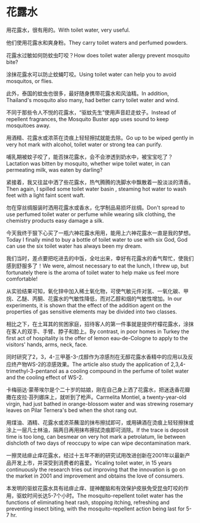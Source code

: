 # 花露水

<p><span class="chinese">用花露水，很有用的。</span><span class="english">With toilet water, very useful.</span></p>

<p><span class="chinese">他们使用花露水和爽身粉。</span><span class="english">They carry toilet waters and perfumed powders.</span></p>

<p><span class="chinese">花露水过敏如何防蚊虫叮咬？</span><span class="english">How does toilet water allergy prevent mosquito bite?</span></p>

<p><span class="chinese">涂抹花露水可以防止蚊蝇叮咬。</span><span class="english">Using toilet water can help you to avoid mosquitos, or flies.</span></p>

<p><span class="chinese">此外，泰国的蚊虫也很多，最好随身携带花露水和风油精。</span><span class="english">In addition, Thailand's mosquito also many, had better carry toilet water and wind.</span></p>

<p><span class="chinese">不同于那些令人不悦的花露水，“驱蚊先生”使用声音赶走蚊子。</span><span class="english">Instead of repellent fragrances, the Mosquito Buster app uses sound to keep mosquitoes away.</span></p>

<p><span class="chinese">用酒精、花露水或浓茶在烫痕上轻轻擦拭就能去除。</span><span class="english">Go up to be wiped gently in very hot mark with alcohol, toilet water or strong tea can purify.</span></p>

<p><span class="chinese">哺乳期被蚊子咬了，能否抹花露水，会不会渗透到奶水中，被宝宝吃了？</span><span class="english">Lactation was bitten by mosquito, whether wipe toilet water, in can permeating milk, was eaten by darling?</span></p>

<p><span class="chinese">紧接着，我又往盆中洒了些花露水，热气腾腾的洗脚水中飘散着一股淡淡的清香。</span><span class="english">Then again, I spilled some toilet water basin , steaming hot water to wash feet with a light faint scent waft.</span></p>

<p><span class="chinese">勿在穿丝绸服装时洒用花露水或香水，化学制品易损坏丝绸。</span><span class="english">Don't spread to use perfumed toilet water or perfume while wearing silk clothing, the chemistry products easy damage a silk.</span></p>

<p><span class="chinese">今天我终于狠下心买了一瓶六神花露水用用，能用上六神花露水一直是我的梦想。</span><span class="english">Today I finally mind to buy a bottle of toilet water to use with six God, God can use the six toilet water has always been my dream.</span></p>

<p><span class="chinese">我们当时，差点要把吃进去的中饭，全吐出来，幸好有花露水的香气帮忙，使我们感到舒服多了！</span><span class="english">We were, almost necessary to eat the lunch, I threw up, but fortunately there is the aroma of toilet water to help make us feel more comfortable!</span></p>

<p><span class="chinese">从实验结果可知，氧化锌中加入稀土氧化物，可使气敏元件对氢、一氧化碳、甲烷、乙醚、丙酮、花露水的气敏性降低，而对乙醇和烟的气敏性增加。</span><span class="english">In our experiments, it is shown that the effect of the addition agent on the properties of gas sensitive elements may be divided into two classes.</span></p>

<p><span class="chinese">相比之下，在土耳其的贫困家庭，招待客人的第一件事就是提供柠檬花露水，涂抹在客人的双手、手臂、脖子和脸上。</span><span class="english">By contrast, in poor homes in Turkey the first act of hospitality is the offer of lemon eau-de-Cologne to apply to the visitors' hands, arms, neck, face.</span></p>

<p><span class="chinese">同时研究了2，3，4-三甲基-3-戊醇作为凉感剂在无醇花露水香精中的应用以及反应终产物WS-2的凉感效果。</span><span class="english">The article also study the application of 2,3,4-trimethyl-3-pentanol as a cooling compound in the perfume of toilet water and the cooling effect of WS-2.</span></p>

<p><span class="chinese">卡梅丽达·蒙蒂埃尔是个二十岁的姑娘，刚在自己身上洒了花露水，把迷迭香花瓣撒在皮拉·苔列娜床上，就听到了枪声。</span><span class="english">Carmelita Montiel, a twenty-year-old virgin, had just bathed in orange-blossom water and was strewing rosemary leaves on Pilar Ternera's bed when the shot rang out.</span></p>

<p><span class="chinese">用煤油、酒精、花露水或浓茶蘸湿的抹布擦拭即可，或用碘酒在烫痕上轻轻擦抹或涂上一层凡士林油，隔两日再用抹布擦拭烫痕即可消除。</span><span class="english">If the trace is deposit time is too long, can besmear on very hot mark a petrolatum, lie between dishcloth of two days of reoccupy to wipe can wipe decontamination mark.</span></p>

<p><span class="chinese">一擦灵祛痱止痒花露水，经过十五年不断的研究试用改进创新在2001年以最新产品开发上市，并深受到消费者的喜爱。</span><span class="english">Yicaling toilet water, in 15 years continuously the research tries out improving that the innovation is go on the market in 2001 and improvement and obtains the love of consumers.</span></p>

<p><span class="chinese">本发明的驱蚊花露水具有祛痱止痒、提神醒脑和有效保护皮肤免受昆虫叮咬的作用，驱蚊时间长达5-7个小时。</span><span class="english">The mosquito-repellent toilet water has the functions of eliminating heat rash, stopping itching, refreshing and preventing insect biting, with the mosquito-repellent action being last for 5-7 hr.</span></p>

